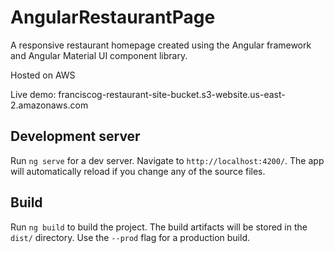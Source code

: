 # AngularRestaurantPage

A responsive restaurant homepage created using the Angular framework and Angular Material UI component library.

Hosted on AWS

Live demo: franciscog-restaurant-site-bucket.s3-website.us-east-2.amazonaws.com

## Development server

Run `ng serve` for a dev server. Navigate to `http://localhost:4200/`. The app will automatically reload if you change any of the source files.

## Build

Run `ng build` to build the project. The build artifacts will be stored in the `dist/` directory. Use the `--prod` flag for a production build.
